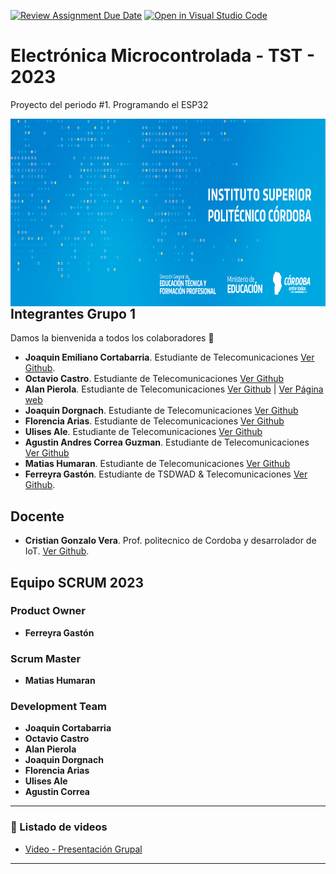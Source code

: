 [![Review Assignment Due Date](https://classroom.github.com/assets/deadline-readme-button-8d59dc4de5201274e310e4c54b9627a8934c3b88527886e3b421487c677d23eb.svg)](https://classroom.github.com/a/J_sTf_W8) [![Open in Visual Studio Code](https://classroom.github.com/assets/open-in-vscode-c66648af7eb3fe8bc4f294546bfd86ef473780cde1dea487d3c4ff354943c9ae.svg)](https://classroom.github.com/online_ide?assignment_repo_id=10776980&assignment_repo_type=AssignmentRepo)

# Electrónica Microcontrolada - TST - 2023
Proyecto del periodo #1. Programando el ESP32
 
<img src="https://github.com/ISPC-TST-ELECTRONICA-MICROCONTROLADA/proyecto-1-grupo-01/blob/master/imagenes/logo2.png" align="left" height="300">

## Integrantes Grupo 1          

Damos la bienvenida a todos los colaboradores 💙
- **Joaquin Emiliano Cortabarria**. Estudiante de Telecomunicaciones [Ver Github](https://github.com/joacorta).
- **Octavio Castro**. Estudiante de Telecomunicaciones [Ver Github](https://github.com/OctavioXeOc)
- **Alan Pierola**. Estudiante de Telecomunicaciones [Ver Github](https://github.com/alancodigo) | [Ver Página web](https://alancodigo.github.io)
- **Joaquin Dorgnach**. Estudiante de Telecomunicaciones [Ver Github](https://github.com/Joaquinn31)
- **Florencia Arias**. Estudiante de Telecomunicaciones [Ver Github](https://github.com/cande2323)
- **Ulises Ale**. Estudiante de Telecomunicaciones [Ver Github](https://github.com/ulisesaale)
- **Agustin Andres Correa Guzman**. Estudiante de Telecomunicaciones [Ver Github](https://github.com/Agustincorreag91https://github.com/)
- **Matias Humaran**. Estudiante de Telecomunicaciones [Ver Github](https://github.com/Malvatyan)
- **Ferreyra Gastón**. Estudiante de TSDWAD & Telecomunicaciones [Ver Github](https://github.com/gastonloco).



## Docente

- **Cristian Gonzalo Vera**. Prof. politecnico de Cordoba y desarrolador de IoT. [Ver Github](https://github.com/Gona79).


## Equipo SCRUM 2023


### Product Owner

- **Ferreyra Gastón**

### Scrum Master

- **Matias Humaran**

### Development Team

- **Joaquin Cortabarria**
- **Octavio Castro**
- **Alan Pierola**
- **Joaquin Dorgnach**
- **Florencia Arias**
- **Ulises Ale**
- **Agustin Correa**

--- 

### 🎥 Listado de videos

<!-- YT:START -->
- [Video - Presentación Grupal][video1]

<!-- YT:END -->


---
[video1]: https://www.youtube.com/watch?v=K6vlPgaKKyE
